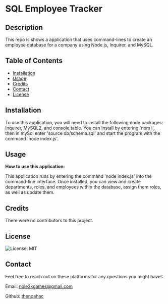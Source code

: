 # SQL Employee Tracker

  ## Description
 This repo is shows a application that uses command-lines to create an employee database for a company using Node.js, Inquirer, and MySQL.

  ## Table of Contents 
  * [Installation](#installation)
  * [Usage](#usage)
  * [Credits](#Credits)
  * [Contact](#Contact)
  * [License](#license)
  
  ## Installation


  To use this application, you will need to install the following node packages: Inquirer, MySQL2, and console.table. You can install by entering 'npm i', then in mySql enter 'source db/schema.sql' and start the program with the command 'node index.js'.

  ## Usage

  **How to use this application:**

  This application runs by entering the command 'node index.js' into the command-line interface. Once installed, you can view and create departments, roles, and employees within the database, assign them roles, as well as update them.
  ## Credits

  There were no contributors to this project.

  ## License

  ![License: MIT](https://img.shields.io/badge/License-MIT-yellow.svg)

  ## Contact

  Feel free to reach out on these platforms for any questions you might have!:

  Email:
  [nole2kgames@gmail.com](mailto:nole2kgames@gmail.com)

  Github:
  [thenoahac](https://github.com/thenoahac)